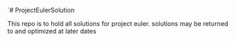 `# ProjectEulerSolution

This repo is to hold all solutions for project euler.
solutions may be returned to and optimized at later dates
